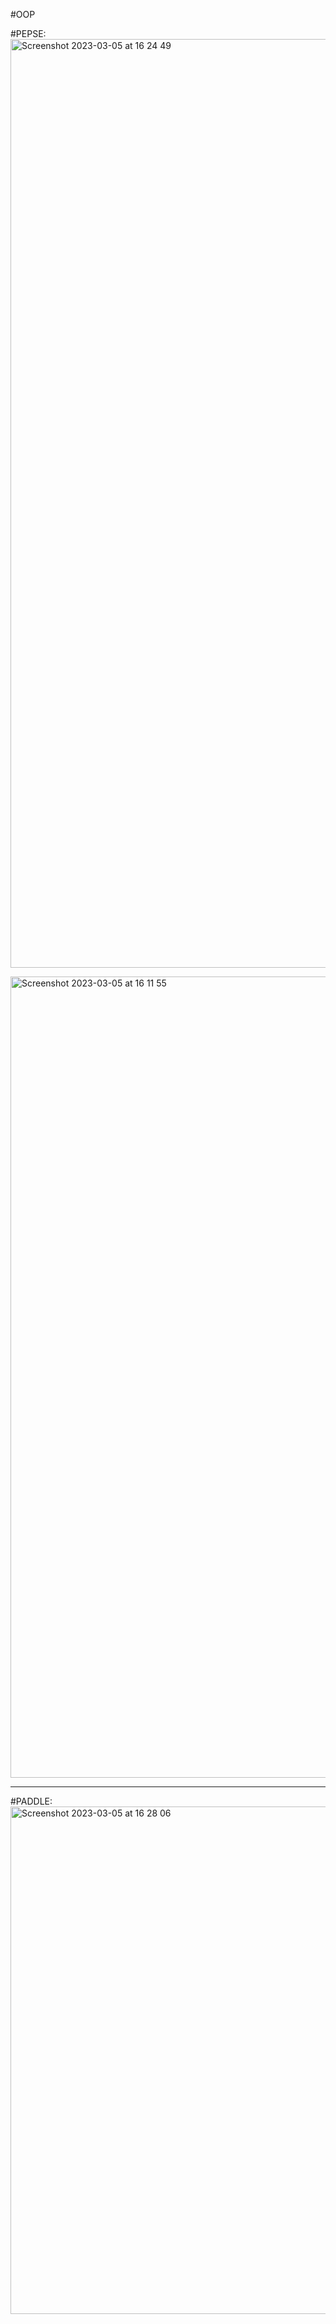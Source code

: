 #OOP

#PEPSE:
<img width="1486" alt="Screenshot 2023-03-05 at 16 24 49" src="https://user-images.githubusercontent.com/94821780/222966377-8ed99033-30cc-4d2a-853f-a28c282a16f8.png">


<img width="1282" alt="Screenshot 2023-03-05 at 16 11 55" src="https://user-images.githubusercontent.com/94821780/222966123-5a8bd3a8-8062-4a8f-9f94-84c41620ae68.png">

---


#PADDLE:
<img width="812" alt="Screenshot 2023-03-05 at 16 28 06" src="https://user-images.githubusercontent.com/94821780/222966589-f726f7a4-231b-4de7-8b12-868b678be56d.png">


